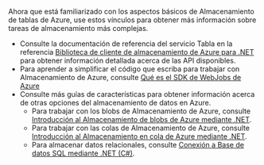 Ahora que está familiarizado con los aspectos básicos de Almacenamiento de tablas de Azure, use estos vínculos para obtener más información sobre tareas de almacenamiento más complejas.

* Consulte la documentación de referencia del servicio Tabla en la referencia [Biblioteca de cliente de almacenamiento de Azure para .NET](http://go.microsoft.com/fwlink/?LinkID=390731) para obtener información detallada acerca de las API disponibles.
* Para aprender a simplificar el código que escriba para trabajar con Almacenamiento de Azure, consulte [Qué es el SDK de WebJobs de Azure](../articles/app-service-web/websites-dotnet-webjobs-sdk.md)
* Consulte más guías de características para obtener información acerca de otras opciones del almacenamiento de datos en Azure.
  * Para trabajar con los blobs de Almacenamiento de Azure, consulte [Introducción al Almacenamiento de blobs de Azure mediante .NET](../articles/storage/storage-dotnet-how-to-use-blobs.md).
  * Para trabajar con las colas de Almacenamiento de Azure, consulte [Introducción al Almacenamiento en cola de Azure mediante .NET](../articles/storage/storage-dotnet-how-to-use-queues.md).
  * Para almacenar datos relacionales, consulte [Conexión a Base de datos SQL mediante .NET (C#)](../articles/sql-database/sql-database-develop-dotnet-simple.md).



<!--HONumber=Nov16_HO3-->


